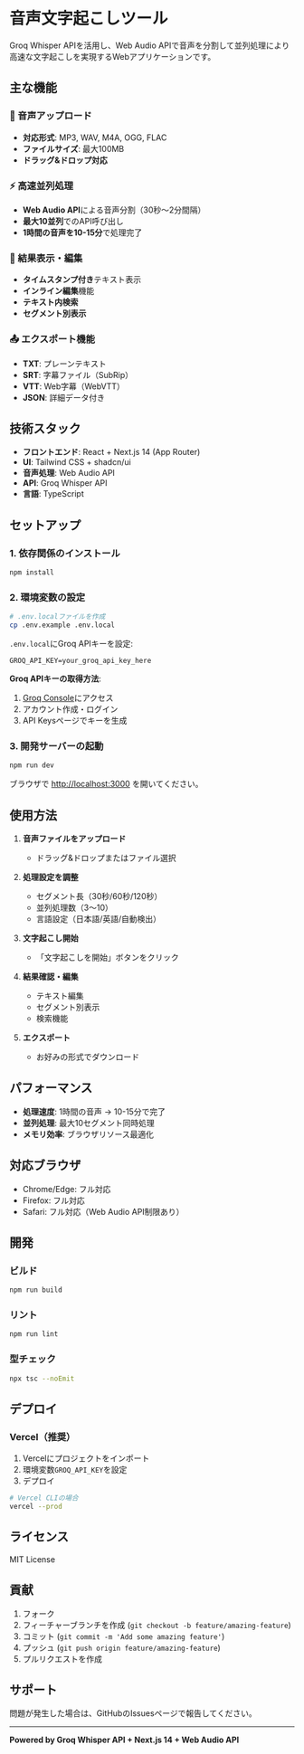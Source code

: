 # 音声文字起こしツール

Groq Whisper APIを活用し、Web Audio APIで音声を分割して並列処理により高速な文字起こしを実現するWebアプリケーションです。

## 主な機能

### 🎵 音声アップロード
- **対応形式**: MP3, WAV, M4A, OGG, FLAC
- **ファイルサイズ**: 最大100MB
- **ドラッグ&ドロップ対応**

### ⚡ 高速並列処理
- **Web Audio API**による音声分割（30秒〜2分間隔）
- **最大10並列**でのAPI呼び出し
- **1時間の音声を10-15分**で処理完了

### 📝 結果表示・編集
- **タイムスタンプ付き**テキスト表示
- **インライン編集**機能
- **テキスト内検索**
- **セグメント別表示**

### 📤 エクスポート機能
- **TXT**: プレーンテキスト
- **SRT**: 字幕ファイル（SubRip）
- **VTT**: Web字幕（WebVTT）
- **JSON**: 詳細データ付き

## 技術スタック

- **フロントエンド**: React + Next.js 14 (App Router)
- **UI**: Tailwind CSS + shadcn/ui
- **音声処理**: Web Audio API
- **API**: Groq Whisper API
- **言語**: TypeScript

## セットアップ

### 1. 依存関係のインストール

```bash
npm install
```

### 2. 環境変数の設定

```bash
# .env.localファイルを作成
cp .env.example .env.local
```

`.env.local`にGroq APIキーを設定:

```env
GROQ_API_KEY=your_groq_api_key_here
```

**Groq APIキーの取得方法**:
1. [Groq Console](https://console.groq.com/)にアクセス
2. アカウント作成・ログイン
3. API Keysページでキーを生成

### 3. 開発サーバーの起動

```bash
npm run dev
```

ブラウザで [http://localhost:3000](http://localhost:3000) を開いてください。

## 使用方法

1. **音声ファイルをアップロード**
   - ドラッグ&ドロップまたはファイル選択

2. **処理設定を調整**
   - セグメント長（30秒/60秒/120秒）
   - 並列処理数（3〜10）
   - 言語設定（日本語/英語/自動検出）

3. **文字起こし開始**
   - 「文字起こしを開始」ボタンをクリック

4. **結果確認・編集**
   - テキスト編集
   - セグメント別表示
   - 検索機能

5. **エクスポート**
   - お好みの形式でダウンロード

## パフォーマンス

- **処理速度**: 1時間の音声 → 10-15分で完了
- **並列処理**: 最大10セグメント同時処理
- **メモリ効率**: ブラウザリソース最適化

## 対応ブラウザ

- Chrome/Edge: フル対応
- Firefox: フル対応
- Safari: フル対応（Web Audio API制限あり）

## 開発

### ビルド

```bash
npm run build
```

### リント

```bash
npm run lint
```

### 型チェック

```bash
npx tsc --noEmit
```

## デプロイ

### Vercel（推奨）

1. Vercelにプロジェクトをインポート
2. 環境変数`GROQ_API_KEY`を設定
3. デプロイ

```bash
# Vercel CLIの場合
vercel --prod
```

## ライセンス

MIT License

## 貢献

1. フォーク
2. フィーチャーブランチを作成 (`git checkout -b feature/amazing-feature`)
3. コミット (`git commit -m 'Add some amazing feature'`)
4. プッシュ (`git push origin feature/amazing-feature`)
5. プルリクエストを作成

## サポート

問題が発生した場合は、GitHubのIssuesページで報告してください。

---

**Powered by Groq Whisper API + Next.js 14 + Web Audio API**
